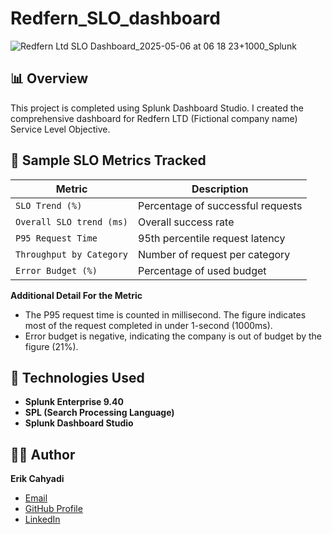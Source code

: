 # Redfern_SLO_dashboard
![Redfern Ltd SLO Dashboard_2025-05-06 at 06 18 23+1000_Splunk](https://github.com/user-attachments/assets/02cf0684-60f3-4209-8267-807449b95e2b)


## 📊 Overview
This project is completed using Splunk Dashboard Studio. I created the comprehensive dashboard for Redfern LTD (Fictional company name) Service Level Objective. 


## 🧪 Sample SLO Metrics Tracked
| Metric                  | Description                               |
|-------------------------|-------------------------------------------|
| `SLO Trend (%)`         | Percentage of successful requests         |
| `Overall SLO trend (ms)`| Overall success rate                      |
| `P95 Request Time`      | 95th percentile request latency           |
| `Throughput by Category`| Number of request per category            |
| `Error Budget (%)`      | Percentage of used budget                 |

**Additional Detail For the Metric**
- The P95 request time is counted in millisecond. The figure indicates most of the request completed in under 1-second (1000ms).
- Error budget is negative, indicating the company is out of budget by the figure (21%).

## 📄 Technologies Used
- **Splunk Enterprise 9.40**
- **SPL (Search Processing Language)**
- **Splunk Dashboard Studio**

## 🙋‍♂️ Author
**Erik Cahyadi**
- [Email](mailto:Erikcahh12@gmail.com)
- [GitHub Profile](https://github.com/ErikApoyy)  
- [LinkedIn](https://www.linkedin.com/in/erik-cahyadi-542a46285/)
